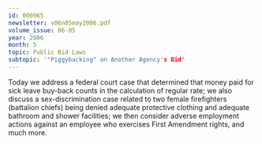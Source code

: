 ```yaml
---
id: 000965
newsletter: v06n05may2006.pdf
volume_issue: 06-05
year: 2006
month: 5
topic: Public Bid Laws
subtopic: '"Piggybacking" on Another Agency's Bid'
---
```


Today we address a federal court case that determined that money paid for sick leave buy-back counts in the calculation of regular rate; we also discuss a sex-discrimination case related to  two female firefighters (battalion chiefs) being denied adequate protective clothing and adequate bathroom and shower facilities; we then consider adverse employment actions against
an employee who exercises First Amendment rights, and much more.
